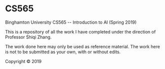 # CS565

Binghamton University CS565 -- Introduction to AI (Spring 2019)

This is a repository of all the work I have completed under the direction of Professor Shiqi Zhang.

The work done here may only be used as reference material. The work here is not to be submitted as your own, with or without edits.

Copyright © 2019
